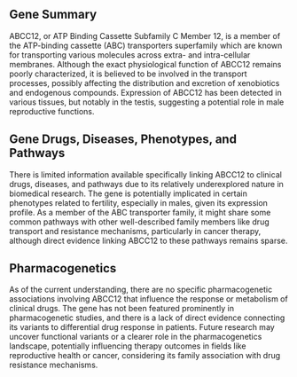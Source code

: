 ## Gene Summary
ABCC12, or ATP Binding Cassette Subfamily C Member 12, is a member of the ATP-binding cassette (ABC) transporters superfamily which are known for transporting various molecules across extra- and intra-cellular membranes. Although the exact physiological function of ABCC12 remains poorly characterized, it is believed to be involved in the transport processes, possibly affecting the distribution and excretion of xenobiotics and endogenous compounds. Expression of ABCC12 has been detected in various tissues, but notably in the testis, suggesting a potential role in male reproductive functions.

## Gene Drugs, Diseases, Phenotypes, and Pathways
There is limited information available specifically linking ABCC12 to clinical drugs, diseases, and pathways due to its relatively underexplored nature in biomedical research. The gene is potentially implicated in certain phenotypes related to fertility, especially in males, given its expression profile. As a member of the ABC transporter family, it might share some common pathways with other well-described family members like drug transport and resistance mechanisms, particularly in cancer therapy, although direct evidence linking ABCC12 to these pathways remains sparse.

## Pharmacogenetics
As of the current understanding, there are no specific pharmacogenetic associations involving ABCC12 that influence the response or metabolism of clinical drugs. The gene has not been featured prominently in pharmacogenetic studies, and there is a lack of direct evidence connecting its variants to differential drug response in patients. Future research may uncover functional variants or a clearer role in the pharmacogenetics landscape, potentially influencing therapy outcomes in fields like reproductive health or cancer, considering its family association with drug resistance mechanisms.